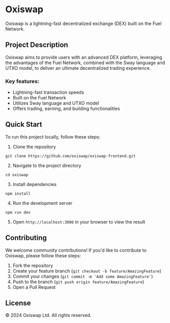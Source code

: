 # Oxiswap

Oxiswap is a lightning-fast decentralized exchange (DEX) built on the Fuel Network.


## Project Description

Oxiswap aims to provide users with an advanced DEX platform, leveraging the advantages of the Fuel Network, combined with the Sway language and UTXO model, to deliver an ultimate decentralized trading experience.


### Key features:
- Lightning-fast transaction speeds
- Built on the Fuel Network
- Utilizes Sway language and UTXO model
- Offers trading, earning, and building functionalities


## Quick Start

To run this project locally, follow these steps:

1. Clone the repository
```
git clone https://github.com/oxiswap/oxiswap-frontend.git
```

2. Navigate to the project directory
```
cd oxiswap
```

3. Install dependencies
```
npm install
```

4. Run the development server
```
npm run dev
```

5. Open `http://localhost:3000` in your browser to view the result


## Contributing

We welcome community contributions! If you'd like to contribute to Oxiswap, please follow these steps:

1. Fork the repository
2. Create your feature branch (`git checkout -b feature/AmazingFeature`)
3. Commit your changes (`git commit -m 'Add some AmazingFeature'`)
4. Push to the branch (`git push origin feature/AmazingFeature`)
5. Open a Pull Request


## License

© 2024 Oxiswap Ltd. All rights reserved.
